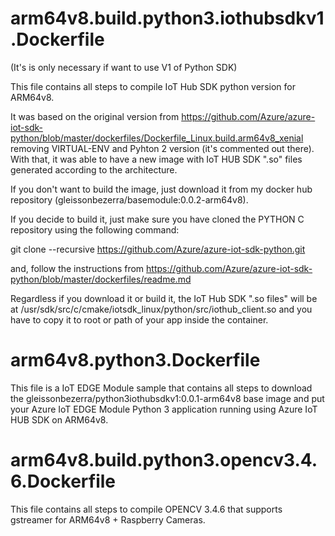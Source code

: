 # arm64v8.build.python3.iothubsdkv1.Dockerfile 

(It's is only necessary if want to use V1 of Python SDK)

This file contains all steps to compile IoT Hub SDK python version for ARM64v8.

It was based on the original version from https://github.com/Azure/azure-iot-sdk-python/blob/master/dockerfiles/Dockerfile_Linux.build.arm64v8_xenial removing VIRTUAL-ENV and Pyhton 2 version (it's commented out there). With that, it was able to have a new image with IoT HUB SDK ".so" files generated according to the architecture.

If you don't want to build the image, just download it from my docker hub repository (gleissonbezerra/basemodule:0.0.2-arm64v8).

If you decide to build it, just make sure you have cloned the PYTHON C repository using the following command:

git clone --recursive https://github.com/Azure/azure-iot-sdk-python.git

and, follow the instructions from https://github.com/Azure/azure-iot-sdk-python/blob/master/dockerfiles/readme.md

Regardless if you download it or build it, the IoT Hub SDK ".so files" will be at /usr/sdk/src/c/cmake/iotsdk_linux/python/src/iothub_client.so and you have to copy it to root or path of your app inside the container.


# arm64v8.python3.Dockerfile

This file is a IoT EDGE Module sample that contains all steps to download the gleissonbezerra/python3iothubsdkv1:0.0.1-arm64v8 base image and put your Azure IoT EDGE Module Python 3 application running using Azure IoT HUB SDK on ARM64v8.

# arm64v8.build.python3.opencv3.4.6.Dockerfile

This file contains all steps to compile OPENCV 3.4.6 that supports gstreamer for ARM64v8 + Raspberry Cameras.


